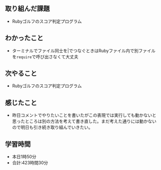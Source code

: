 ## 取り組んだ課題
- Rubyゴルフのスコア判定プログラム
## わかったこと
- ターミナルでファイル同士を|でつなぐときはRubyファイル内で別ファイルを`require`で呼び出さなくて大丈夫
## 次やること
- Rubyゴルフのスコア判定プログラム
## 感じたこと
- 昨日コメントでやりたいことを書いたがこの表現では実行しても動かないと思ったところは別の方法を考えて書き直した。まだ考えた通りには動かないので明日も引き続き取り組んでいきたい。
## 学習時間
- 本日1時50分<br>
- 合計:423時間30分
